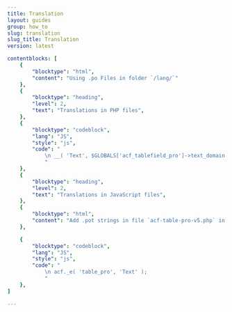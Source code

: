 ```yaml
---
title: Translation
layout: guides
group: how_to
slug: translation
slug_title: Translation
version: latest

contentblocks: [
	{
		"blocktype": "html",
		"content": "Using .po Files in folder `/lang/`"
	},
	{
		"blocktype": "heading",
		"level": 2,
		"text": "Translations in PHP files",
	},
	{
		"blocktype": "codeblock",
		"lang": "JS",
		"style": "js",
		"code": "
			\n __( 'Text', $GLOBALS['acf_tablefield_pro']->text_domain );
			"
	},
	{
		"blocktype": "heading",
		"level": 2,
		"text": "Translations in JavaScript files",
	},
	{
		"blocktype": "html",
		"content": "Add .pot strings in file `acf-table-pro-v5.php` in methode `l10n()`."
	},

	{
		"blocktype": "codeblock",
		"lang": "JS",
		"style": "js",
		"code": "
			\n acf._e( 'table_pro', 'Text' );
			"
	},
]

---
```

